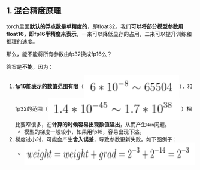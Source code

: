 
## 1. 混合精度原理
torch里面**默认的浮点数是单精度的**，即float32。我们**可以将部分模型参数用float16，即fp16半精度来表示**，一来可以降低显存的占用，二来可以提升训练和推理的速度。

那么，能不能将所有参数由fp32换成fp16么？

答案是**不能**，因为：
1. **fp16能表示的数值范围有限**（<img height="60" src="images/fp16-range.png" align="center"/>），和fp32的范围（<img height="60" src="images/fp32-range.png" align="center"/>
   ）相比要窄很多，在**计算的时候容易出现数值溢出**，从而产生`Nan`问题。
   - 模型的梯度一般较小，如果用fp16，容易出现下溢。
2. 梯度过小时，可能会产生**舍入误差**，导致参数更新失败。如下图例子：
   - <img height="60" src="images/rounding-error.png" align="center"/>

<br>

